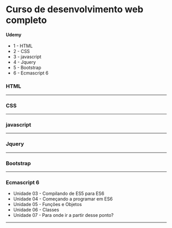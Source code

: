 # Curso de desenvolvimento web completo 
#### Udemy

* 1 - HTML  
* 2 - CSS  
* 3 - javascript  
* 4 - Jquery  
* 5 - Bootstrap
* 6 - Ecmascript 6  

### HTML
---
### CSS
---
### javascript
---
### Jquery
---
### Bootstrap
---
### Ecmascript 6
* Unidade 03 - Compilando de ES5 para ES6
* Unidade 04 - Começando a programar em ES6
* Unidade 05 - Funções e Objetos
* Unidade 06 - Classes
* Unidade 07 - Para onde ir a partir desse ponto?
---

